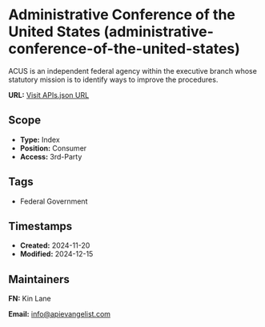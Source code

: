 # Administrative Conference of the United States (administrative-conference-of-the-united-states)
ACUS is an independent federal agency within the executive branch whose statutory mission is to identify ways to improve the procedures.

**URL:** [Visit APIs.json URL](https://raw.githubusercontent.com/api-search/administrative-conference-of-the-united-states/refs/heads/main/apis.yml)

## Scope

- **Type:** Index 
- **Position:** Consumer 
- **Access:** 3rd-Party 

## Tags

- Federal Government

## Timestamps

- **Created:** 2024-11-20 
- **Modified:** 2024-12-15 

## Maintainers

**FN:** Kin Lane

**Email:** info@apievangelist.com

